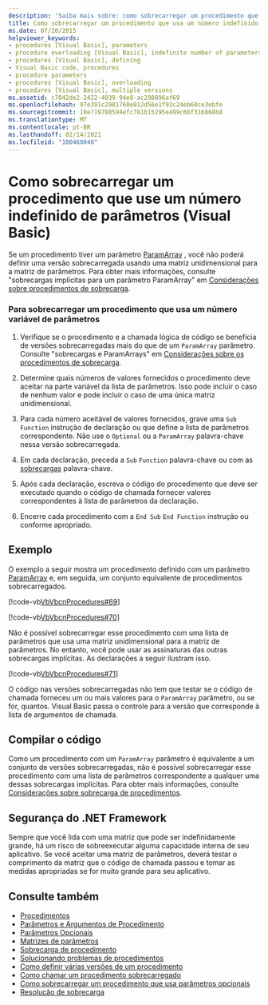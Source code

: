 ```yaml
---
description: 'Saiba mais sobre: como sobrecarregar um procedimento que usa um número indefinido de parâmetros (Visual Basic)'
title: Como sobrecarregar um procedimento que usa um número indefinido de parâmetros
ms.date: 07/20/2015
helpviewer_keywords:
- procedures [Visual Basic], parameters
- procedure overloading [Visual Basic], indefinite number of parameters
- procedures [Visual Basic], defining
- Visual Basic code, procedures
- procedure parameters
- procedures [Visual Basic], overloading
- procedures [Visual Basic], multiple versions
ms.assetid: c7042de2-2422-4039-94e8-ac298896af69
ms.openlocfilehash: 97e391c2981760e012d56e1f93c24eb60ce3ebfe
ms.sourcegitcommit: 10e719780594efc781b15295e499c66f316068b8
ms.translationtype: MT
ms.contentlocale: pt-BR
ms.lasthandoff: 02/14/2021
ms.locfileid: "100460040"
---
```

# <a name="how-to-overload-a-procedure-that-takes-an-indefinite-number-of-parameters-visual-basic"></a>Como sobrecarregar um procedimento que use um número indefinido de parâmetros (Visual Basic)

Se um procedimento tiver um parâmetro [ParamArray](../../../language-reference/modifiers/paramarray.md) , você não poderá definir uma versão sobrecarregada usando uma matriz unidimensional para a matriz de parâmetros. Para obter mais informações, consulte "sobrecargas implícitas para um parâmetro ParamArray" em [Considerações sobre procedimentos de sobrecarga](./considerations-in-overloading-procedures.md).  
  
### <a name="to-overload-a-procedure-that-takes-a-variable-number-of-parameters"></a>Para sobrecarregar um procedimento que usa um número variável de parâmetros  
  
1. Verifique se o procedimento e a chamada lógica de código se beneficia de versões sobrecarregadas mais do que de um `ParamArray` parâmetro. Consulte "sobrecargas e ParamArrays" em [Considerações sobre os procedimentos de sobrecarga](./considerations-in-overloading-procedures.md).  
  
2. Determine quais números de valores fornecidos o procedimento deve aceitar na parte variável da lista de parâmetros. Isso pode incluir o caso de nenhum valor e pode incluir o caso de uma única matriz unidimensional.  
  
3. Para cada número aceitável de valores fornecidos, grave uma `Sub` `Function` instrução de declaração ou que define a lista de parâmetros correspondente. Não use o `Optional` ou a `ParamArray` palavra-chave nessa versão sobrecarregada.  
  
4. Em cada declaração, preceda a `Sub` `Function` palavra-chave ou com as [sobrecargas](../../../language-reference/modifiers/overloads.md) palavra-chave.  
  
5. Após cada declaração, escreva o código do procedimento que deve ser executado quando o código de chamada fornecer valores correspondentes à lista de parâmetros da declaração.  
  
6. Encerre cada procedimento com a `End Sub` `End Function` instrução ou conforme apropriado.  
  
## <a name="example"></a>Exemplo  

 O exemplo a seguir mostra um procedimento definido com um parâmetro [ParamArray](../../../language-reference/modifiers/paramarray.md) e, em seguida, um conjunto equivalente de procedimentos sobrecarregados.  
  
 [!code-vb[VbVbcnProcedures#69](~/samples/snippets/visualbasic/VS_Snippets_VBCSharp/VbVbcnProcedures/VB/Class1.vb#69)]  
  
 [!code-vb[VbVbcnProcedures#70](~/samples/snippets/visualbasic/VS_Snippets_VBCSharp/VbVbcnProcedures/VB/Class1.vb#70)]  
  
 Não é possível sobrecarregar esse procedimento com uma lista de parâmetros que usa uma matriz unidimensional para a matriz de parâmetros. No entanto, você pode usar as assinaturas das outras sobrecargas implícitas. As declarações a seguir ilustram isso.  
  
 [!code-vb[VbVbcnProcedures#71](~/samples/snippets/visualbasic/VS_Snippets_VBCSharp/VbVbcnProcedures/VB/Class1.vb#71)]  
  
 O código nas versões sobrecarregadas não tem que testar se o código de chamada forneceu um ou mais valores para o `ParamArray` parâmetro, ou se for, quantos. Visual Basic passa o controle para a versão que corresponde à lista de argumentos de chamada.  
  
## <a name="compile-the-code"></a>Compilar o código  

 Como um procedimento com um `ParamArray` parâmetro é equivalente a um conjunto de versões sobrecarregadas, não é possível sobrecarregar esse procedimento com uma lista de parâmetros correspondente a qualquer uma dessas sobrecargas implícitas. Para obter mais informações, consulte [Considerações sobre sobrecarga de procedimentos](./considerations-in-overloading-procedures.md).  
  
## <a name="net-framework-security"></a>Segurança do .NET Framework  

 Sempre que você lida com uma matriz que pode ser indefinidamente grande, há um risco de sobreexecutar alguma capacidade interna de seu aplicativo. Se você aceitar uma matriz de parâmetros, deverá testar o comprimento da matriz que o código de chamada passou e tomar as medidas apropriadas se for muito grande para seu aplicativo.  
  
## <a name="see-also"></a>Consulte também

- [Procedimentos](./index.md)
- [Parâmetros e Argumentos de Procedimento](./procedure-parameters-and-arguments.md)
- [Parâmetros Opcionais](./optional-parameters.md)
- [Matrizes de parâmetros](./parameter-arrays.md)
- [Sobrecarga de procedimento](./procedure-overloading.md)
- [Solucionando problemas de procedimentos](./troubleshooting-procedures.md)
- [Como definir várias versões de um procedimento](./how-to-define-multiple-versions-of-a-procedure.md)
- [Como chamar um procedimento sobrecarregado](./how-to-call-an-overloaded-procedure.md)
- [Como sobrecarregar um procedimento que usa parâmetros opcionais](./how-to-overload-a-procedure-that-takes-optional-parameters.md)
- [Resolução de sobrecarga](./overload-resolution.md)
